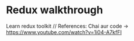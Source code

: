 # Redux walkthrough

Learn redux toolkit
// References: Chai aur code -> https://www.youtube.com/watch?v=1i04-A7kfFI
